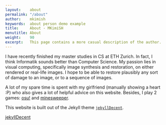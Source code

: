 ```yaml
---
layout:    about
permalink: "/about"
author:    mkimish
keywords:  about person demo example
title:     About - MKimiSH
menutitle: About
weight:    90
excerpt:   This page contains a more casual description of the author.
--- 
```

<script async defer src="https://buttons.github.io/buttons.js"></script>

I have recently finished my master studies in CS at ETH Zurich. In fact, I think Informatik sounds better than Computer Science. My passion lies in visual computing, specifically image synthesis and restoration, on either rendered or real-life images. I hope to be able to restore plausibly any sort of damage to an image, or to a sequence of images.

A lot of my spare time is spent with my girlfriend (manually showing a heart :P) who also gives a lot of helpful advice on this website. Besides, I play 2 games: [osu!](https://osu.ppy.sh/home) and [minesweeper](http://www.minesweeper.info/worldranking.html). 

This website is built out of the Jekyll theme [`jekyllDecent`](https://github.com/jwillmer/jekyllDecent).

<p class="github-button-container">
<a class="github-button" href="https://github.com/jwillmer/jekyllDecent" data-size="large" data-show-count="true" aria-label="Star jwillmer/jekyllDecent on GitHub">jekyllDecent</a>
</p>